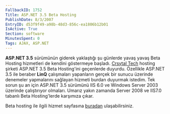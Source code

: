 ```yaml
---
FallbackID: 1752
Title: ASP.NET 3.5 Beta Hosting
PublishDate: 8/3/2007
EntryID: d53f9f49-a98b-48d3-856c-ea1806b12b01
IsActive: True
Section: software
MinutesSpent: 0
Tags: AJAX, ASP.NET
---
```

**ASP.NET 3.5** sürümünün giderek yaklaştığı şu günlerde yavaş yavaş
Beta Hosting hizmetleri de kendini göstermeye başladı. [Crsytal
Tech](http://www.crystaltech.com/) hosting şirketi ASP.NET 3.5 Beta
Hosting'ini geçenlerde duyurdu. Özellikle ASP.NET 3.5 ile beraber
**LinQ** çalışmaları yapanların gerçek bir sunucu üzerinde denemeler
yapmalarını sağlayan hizmeti burdan duyurmak istedim. Tek sorun şu an
için ASP.NET 3.5 sürümünü IIS 6.0 ve Windows Server 2003 üzerinde
çalıştırıyor olmaları. Umarız yakın zamanda Server 2008 ve IIS7.0
tabanlı Beta Hosting'lerde karşımıza çıkar.

Beta hosting ile ilgili hizmet sayfasına
[buradan](http://www.crystaltech.com/dotnet35.aspx) ulaşabilirsiniz.


